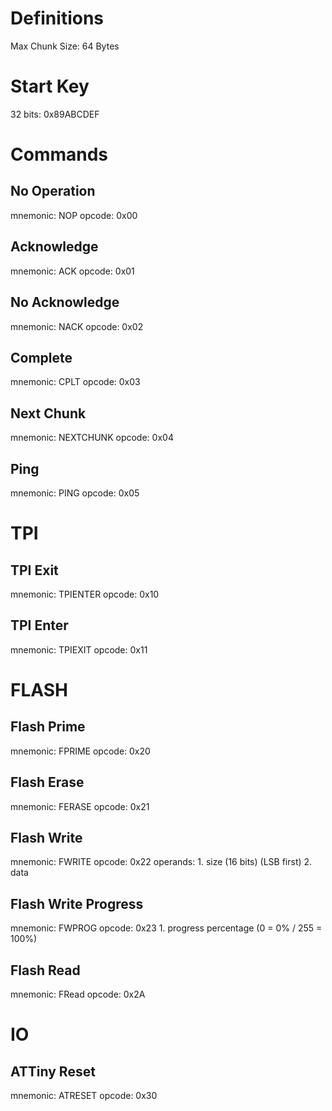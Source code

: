 # Definitions
Max Chunk Size: 64 Bytes

# Start Key
32 bits: 0x89ABCDEF

# Commands
## No Operation
mnemonic: NOP
opcode: 0x00

## Acknowledge
mnemonic: ACK
opcode: 0x01

## No Acknowledge
mnemonic: NACK
opcode: 0x02

## Complete
mnemonic: CPLT
opcode: 0x03

## Next Chunk
mnemonic: NEXTCHUNK
opcode: 0x04

## Ping
mnemonic: PING
opcode: 0x05

# TPI
## TPI Exit
mnemonic: TPIENTER
opcode: 0x10

## TPI Enter
mnemonic: TPIEXIT
opcode: 0x11

# FLASH
## Flash Prime
mnemonic: FPRIME
opcode: 0x20

## Flash Erase
mnemonic: FERASE
opcode: 0x21

## Flash Write
mnemonic: FWRITE
opcode: 0x22
operands:
    1. size (16 bits) (LSB first)
    2. data

## Flash Write Progress
mnemonic: FWPROG
opcode: 0x23
    1. progress percentage (0 = 0% / 255 = 100%)

## Flash Read
mnemonic: FRead
opcode: 0x2A

# IO
## ATTiny Reset
mnemonic: ATRESET
opcode: 0x30
